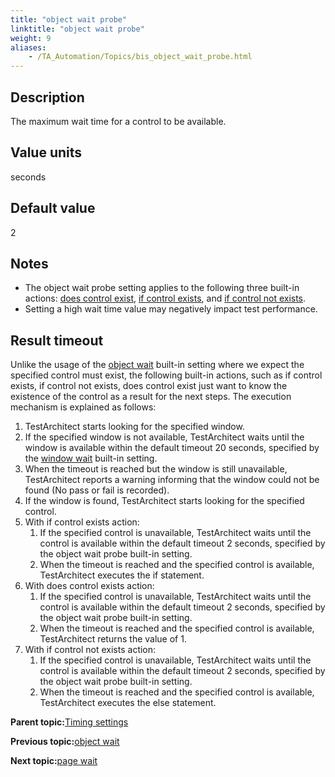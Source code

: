 ```yaml
--- 
title: "object wait probe"
linktitle: "object wait probe"
weight: 9
aliases: 
    - /TA_Automation/Topics/bis_object_wait_probe.html
---
```


## Description

The maximum wait time for a control to be available.

## Value units

seconds

## Default value

2

## Notes

-   The object wait probe setting applies to the following three built-in actions: [does control exist](/TA_Automation/Topics/bia_does_control_exist.html), [if control exists](/TA_Automation/Topics/bia_if_control_exists.html), and [if control not exists](/TA_Automation/Topics/bia_if_control_not_exists.html).
-   Setting a high wait time value may negatively impact test performance.

## Result timeout

Unlike the usage of the [object wait](/TA_Automation/Topics/bis_object_wait.html) built-in setting where we expect the specified control must exist, the following built-in actions, such as if control exists, if control not exists, does control exist just want to know the existence of the control as a result for the next steps. The execution mechanism is explained as follows:

1.  TestArchitect starts looking for the specified window.
2.  If the specified window is not available, TestArchitect waits until the window is available within the default timeout 20 seconds, specified by the [window wait](/TA_Automation/Topics/bis_window_wait.html) built-in setting.
3.  When the timeout is reached but the window is still unavailable, TestArchitect reports a warning informing that the window could not be found \(No pass or fail is recorded\).
4.  If the window is found, TestArchitect starts looking for the specified control.
5.  With if control exists action:
    1.  If the specified control is unavailable, TestArchitect waits until the control is available within the default timeout 2 seconds, specified by the object wait probe built-in setting.
    2.  When the timeout is reached and the specified control is available, TestArchitect executes the if statement.
6.  With does control exists action:
    1.  If the specified control is unavailable, TestArchitect waits until the control is available within the default timeout 2 seconds, specified by the object wait probe built-in setting.
    2.  When the timeout is reached and the specified control is available, TestArchitect returns the value of 1.
7.  With if control not exists action:
    1.  If the specified control is unavailable, TestArchitect waits until the control is available within the default timeout 2 seconds, specified by the object wait probe built-in setting.
    2.  When the timeout is reached and the specified control is available, TestArchitect executes the else statement.

**Parent topic:**[Timing settings](/TA_Automation/Topics/bis_timing.html)

**Previous topic:**[object wait](/TA_Automation/Topics/bis_object_wait.html)

**Next topic:**[page wait](/TA_Automation/Topics/bis_page_wait.html)

